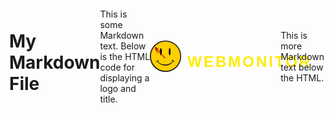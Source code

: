 # My Markdown File

This is some Markdown text. Below is the HTML code for displaying a logo and title.

<style>
    
    @font-face {
        font-family: 'WatchmenFont';
        src: url('src/watchmen.ttf') format('woff2'),
        url('src/watchmen.ttf') format('woff');
        font-weight: normal;
        font-style: normal;
    }

    body {
        margin: 0;
        height: 100vh;
        display: flex;
        justify-content: center;
        align-items: center;
        background-color: transparent;
    }

    .container {
        display: flex;
        align-items: center;
        gap: 10px;
    }

    .logo {
        width: 50px;
        height: auto;
    }

    .title {
        font-size: 24px;
        font-family: 'WatchmenFont', Arial, sans-serif;
        color: #ffeb00;
        letter-spacing: 3px;
        text-transform: uppercase;
    }
</style>

<div class="container">
    <img src="src/logo.png" alt="Logo" class="logo">
    <h1 class="title">WebMonitor</h1>
</div>

This is more Markdown text below the HTML.